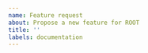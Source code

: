 ```yaml
---
name: Feature request
about: Propose a new feature for ROOT
title: ''
labels: documentation
---
```

